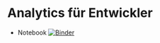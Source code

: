 # Analytics für Entwickler

* Notebook
 [![Binder](https://mybinder.org/badge_logo.svg)](https://mybinder.org/v2/gh/bravenoob/seminar/master?filepath=seminar.ipynb)
